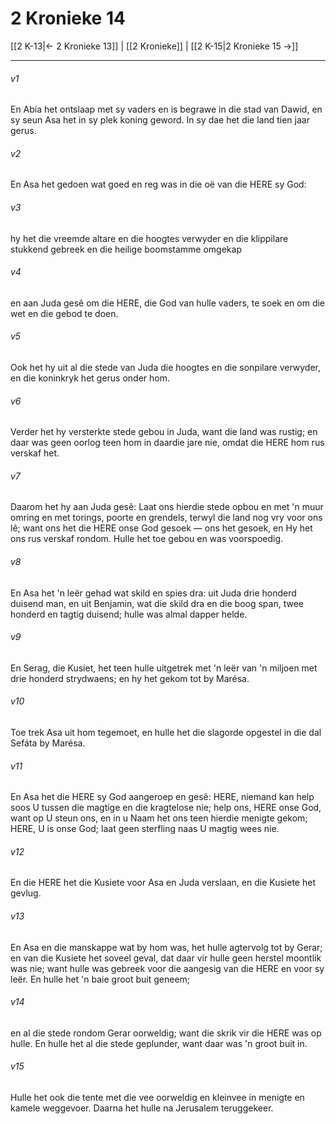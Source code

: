 # 2 Kronieke 14

[[2 K-13|← 2 Kronieke 13]] | [[2 Kronieke]] | [[2 K-15|2 Kronieke 15 →]]
***

###### v1
En Abía het ontslaap met sy vaders en is begrawe in die stad van Dawid, en sy seun Asa het in sy plek koning geword. In sy dae het die land tien jaar gerus. 
###### v2
En Asa het gedoen wat goed en reg was in die oë van die HERE sy God: 
###### v3
hy het die vreemde altare en die hoogtes verwyder en die klippilare stukkend gebreek en die heilige boomstamme omgekap 
###### v4
en aan Juda gesê om die HERE, die God van hulle vaders, te soek en om die wet en die gebod te doen. 
###### v5
Ook het hy uit al die stede van Juda die hoogtes en die sonpilare verwyder, en die koninkryk het gerus onder hom. 
###### v6
Verder het hy versterkte stede gebou in Juda, want die land was rustig; en daar was geen oorlog teen hom in daardie jare nie, omdat die HERE hom rus verskaf het. 
###### v7
Daarom het hy aan Juda gesê: Laat ons hierdie stede opbou en met 'n muur omring en met torings, poorte en grendels, terwyl die land nog vry voor ons lê; want ons het die HERE onse God gesoek — ons het gesoek, en Hy het ons rus verskaf rondom. Hulle het toe gebou en was voorspoedig. 
###### v8
En Asa het 'n leër gehad wat skild en spies dra: uit Juda drie honderd duisend man, en uit Benjamin, wat die skild dra en die boog span, twee honderd en tagtig duisend; hulle was almal dapper helde. 
###### v9
En Serag, die Kusiet, het teen hulle uitgetrek met 'n leër van 'n miljoen met drie honderd strydwaens; en hy het gekom tot by Marésa. 
###### v10
Toe trek Asa uit hom tegemoet, en hulle het die slagorde opgestel in die dal Sefáta by Marésa. 
###### v11
En Asa het die HERE sy God aangeroep en gesê: HERE, niemand kan help soos U tussen die magtige en die kragtelose nie; help ons, HERE onse God, want op U steun ons, en in u Naam het ons teen hierdie menigte gekom; HERE, U is onse God; laat geen sterfling naas U magtig wees nie. 
###### v12
En die HERE het die Kusiete voor Asa en Juda verslaan, en die Kusiete het gevlug. 
###### v13
En Asa en die manskappe wat by hom was, het hulle agtervolg tot by Gerar; en van die Kusiete het soveel geval, dat daar vir hulle geen herstel moontlik was nie; want hulle was gebreek voor die aangesig van die HERE en voor sy leër. En hulle het 'n baie groot buit geneem; 
###### v14
en al die stede rondom Gerar oorweldig; want die skrik vir die HERE was op hulle. En hulle het al die stede geplunder, want daar was 'n groot buit in. 
###### v15
Hulle het ook die tente met die vee oorweldig en kleinvee in menigte en kamele weggevoer. Daarna het hulle na Jerusalem teruggekeer. 
